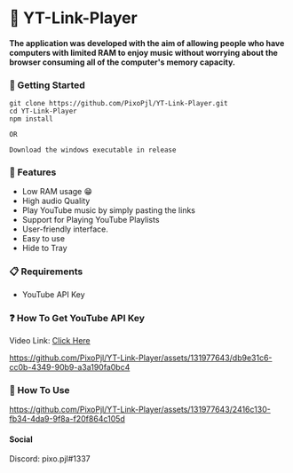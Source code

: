 # 🎵 YT-Link-Player
#### The application was developed with the aim of allowing people who have computers with limited RAM to enjoy music without worrying about the browser consuming all of the computer's memory capacity.

 ### 🚀 Getting Started 
 ```
git clone https://github.com/PixoPjl/YT-Link-Player.git
cd YT-Link-Player
npm install

OR

Download the windows executable in release
 ```
### 🌟 Features 
- Low RAM usage 😁
- High audio Quality
- Play YouTube music by simply pasting the links 
- Support for Playing YouTube Playlists 
- User-friendly interface.
- Easy to use
- Hide to Tray
### 📋 Requirements
- YouTube API Key
### ❓ How To Get YouTube API Key
Video Link: [Click Here](https://developers.google.com/youtube/v3/getting-started?hl=pt-br)

https://github.com/PixoPjl/YT-Link-Player/assets/131977643/db9e31c6-cc0b-4349-90b9-a3a190fa0bc4
### 🤔 How To Use
https://github.com/PixoPjl/YT-Link-Player/assets/131977643/2416c130-fb34-4da9-9f8a-f20f864c105d
#### Social
Discord: pixo.pjl#1337
